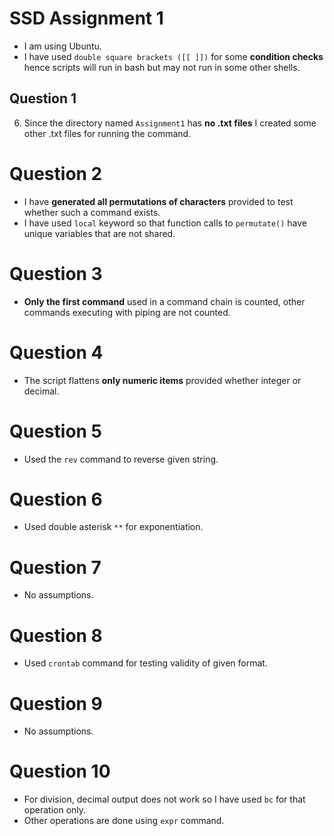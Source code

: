 # SSD Assignment 1

 - I am using Ubuntu.
 - I have used `double square brackets ([[ ]])` for some **condition checks** hence scripts will run in bash but may not run in some other shells.

## Question 1
6. Since the directory named `Assignment1` has **no .txt files** I created some other .txt files for running the command.

# Question 2
 - I have **generated all permutations of characters** provided to test whether such a command exists.
 - I have used `local` keyword so that function calls to `permutate()` have unique variables that are not shared.

# Question 3 
 - **Only the first command** used in a command chain is counted, other commands executing with piping are not counted.

# Question 4
 - The script flattens **only numeric items** provided whether integer or decimal.

# Question 5
 - Used the `rev` command to reverse given string.

# Question 6
 - Used double asterisk `**` for exponentiation.

# Question 7
 - No assumptions.

# Question 8
 - Used `crontab` command for testing validity of given format.

# Question 9
 - No assumptions.

# Question 10
 - For division, decimal output does not work so I have used `bc` for that operation only.
 - Other operations are done using `expr` command.